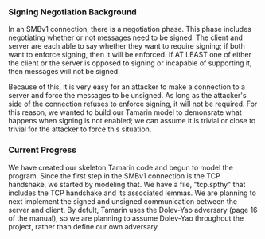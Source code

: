 ### Signing Negotiation Background
In an SMBv1 connection, there is a negotiation phase. This phase
includes negotiating whether or not messages need to be signed. The
client and server are each able to say whether they want to 
require signing; if both want to enforce signing, then it will be
enforced. If AT LEAST one of either the client or the server is
opposed to signing or incapable of supporting it, then messages will
not be signed.

Because of this, it is very easy for an attacker to make a connection
to a server and force the messages to be unsigned. As long as the attacker's
side of the connection refuses to enforce signing, it will not be required.
For this reason, we wanted to build our Tamarin model to demonsrate 
what happens when signing is not enabled; we can assume it is trivial or
close to trivial for the attacker to force this situation.

### Current Progress
We have created our skeleton Tamarin code and begun to model the program.
Since the first step in the SMBv1 connection is the TCP handshake, we started
by modeling that. We have a file, "tcp.spthy" that includes the TCP handshake
and its associated lemmas. We are planning to next implement the signed and
unsigned communication between the server and client. By defult, Tamarin uses
the Dolev-Yao adversary (page 16 of the manual), so we are planning to assume
Dolev-Yao throughout the project, rather than define our own adversary.